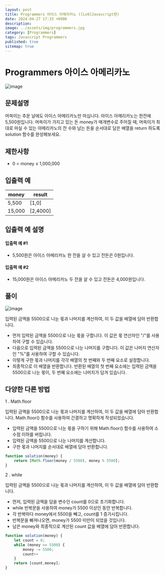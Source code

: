 ```yaml
---
layout: post
title: Programmers 아이스 아메리카노 ([Lv0]Javascript편)
date: 2024-04-27 17:33 +0900
description: 
image: ../assets/img/programmers.jpg
category: [Programmers]
tags: Javascript Programmers
published: true
sitemap: true
---
```


# Programmers 아이스 아메리카노

![image](https://github.com/gnlgk/gnlgk.github.io/assets/161431748/b5965423-66ad-48be-9dd4-7604a490148a)

## 문제설명

머쓱이는 추운 날에도 아이스 아메리카노만 마십니다. 아이스 아메리카노는 한잔에 5,500원입니다. 머쓱이가 가지고 있는 돈 money가 매개변수로 주어질 때, 머쓱이가 최대로 마실 수 있는 아메리카노의 잔 수와 남는 돈을 순서대로 담은 배열을 return 하도록 solution 함수를 완성해보세요.

## 제한사항

* 0 < money ≤ 1,000,000

## 입출력 예

|money|result|
|---|---|
|5,500|[1,0]|
|15,000|[2,4000]|

## 입출력 예 설명

#### 입출력 예 #1

* 5,500원은 아이스 아메리카노 한 잔을 살 수 있고 잔돈은 0원입니다.

####  입출력 예 #2

* 15,000원은 아이스 아메리카노 두 잔을 살 수 있고 잔돈은 4,000원입니다.

## 풀이

![image](https://github.com/gnlgk/gnlgk.github.io/assets/161431748/ed6b0c56-3aca-4f5d-a240-4e14e2b6dc9f)

입력된 금액을 5500으로 나눈 몫과 나머지를 계산하여, 이 두 값을 배열에 담아 반환합니다. 

* 먼저 입력된 금액을 5500으로 나눈 몫을 구합니다. 이 값은 몫 연산자인 "/"를 사용하여 구할 수 있습니다.
* 다음으로 입력된 금액을 5500으로 나눈 나머지를 구합니다. 이 값은 나머지 연산자인 "%"를 사용하여 구할 수 있습니다.
* 이렇게 구한 몫과 나머지를 각각 배열의 첫 번째와 두 번째 요소로 설정합니다.
* 최종적으로 이 배열을 반환합니다. 반환된 배열의 첫 번째 요소에는 입력된 금액을 5500으로 나눈 몫이, 두 번째 요소에는 나머지가 담겨 있습니다.

## 다양한 다른 방법

1 . Math.floor

입력된 금액을 5500으로 나눈 몫과 나머지를 계산하여, 이 두 값을 배열에 담아 반환합니다. Math.floor() 함수를 사용하여 간결하고 명확하게 작성되었습니다. 

* 입력된 금액을 5500으로 나눈 몫을 구하기 위해 Math.floor() 함수를 사용하여 소수점 이하를 버립니다.
* 입력된 금액을 5500으로 나눈 나머지를 계산합니다.
* 구한 몫과 나머지를 순서대로 배열에 담아 반환합니다.

````javascript
function solution(money) {
    return [Math.floor(money / 5500), money % 5500];
}
````

2 . while

입력된 금액을 5500으로 나눈 몫과 나머지를 계산하여, 이 두 값을 배열에 담아 반환합니다.

* 먼저, 입력된 금액을 담을 변수인 count를 0으로 초기화합니다.
* while 반복문을 사용하여 money가 5500 이상인 동안 반복합니다.
* 각 반복마다 money에서 5500을 빼고, count를 1 증가시킵니다.
* 반복문을 빠져나오면, money가 5500 미만이 되었을 것입니다.
* 남은 money와 최종적으로 계산된 count 값을 배열에 담아 반환합니다.

````javascript
function solution(money) {
    let count = 0;
    while (money >= 5500) {
        money -= 5500;
        count++
    }
    return [count,money];
}
````
